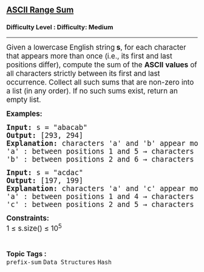 <h2><a href="https://www.geeksforgeeks.org/problems/ascii-range-sum/1?page=2&category=prefix-sum&sortBy=difficulty">ASCII Range Sum</a></h2><h3>Difficulty Level : Difficulty: Medium</h3><hr><div class="problems_problem_content__Xm_eO"><p data-pm-slice="0 0 []"><span style="font-size: 14pt;">Given a lowercase English string<strong> s</strong>, for each character that appears more than once (i.e., its first and last positions differ), compute the sum of the <strong>ASCII</strong> <strong>values</strong> of all characters strictly between its first and last occurrence. Collect all such sums that are non-zero into a list (in any order). If no such sums exist, return an empty list.</span></p>
<p data-start="691" data-end="790"><span style="font-size: 14pt;"><strong>Examples:</strong></span></p>
<pre data-start="691" data-end="790"><span style="font-size: 14pt;"><strong>Input:&nbsp;</strong>s = "abacab"<strong><br>Output:&nbsp;</strong>[293, 294]<strong><br></strong><strong>Explanation: </strong>characters 'a' and 'b' appear more than once:<br>'a' : between positions 1 and 5<strong>&nbsp;</strong>→ characters are b, a, c and ascii sum is 98 + 97 + 99 = 294.</span><br><span style="font-size: 14pt;">'b' : between positions 2 and 6 → characters are a, c, a and ascii sum is 97 + 99 + 97 = 293.<br></span></pre>
<pre><span style="font-size: 14pt;"><strong>Input:</strong> s = "acdac"<strong><br>Output: </strong>[197, 199]<strong><br>Explanation:&nbsp;</strong>characters 'a' and 'c' appear more than once:<br>'a' : between positions 1 and 4<strong>&nbsp;</strong>→ characters are c, d and ascii sum is 99 + 100 = 199.</span><br><span style="font-size: 14pt;">'c' : between positions 2 and 5 → characters are d, a and ascii sum is 100 + 97 = 197.</span></pre>
<p><span style="font-size: 14pt;"><strong>Constraints:<br></strong></span><span style="font-size: 14pt;">1 ≤ s.size() ≤ 10<sup>5</sup></span></p></div><br><p><span style=font-size:18px><strong>Topic Tags : </strong><br><code>prefix-sum</code>&nbsp;<code>Data Structures</code>&nbsp;<code>Hash</code>&nbsp;